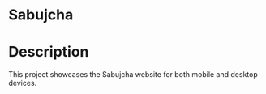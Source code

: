 # Sabujcha

# Description
This project showcases the Sabujcha website for both mobile and desktop devices.


